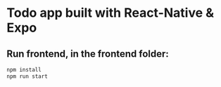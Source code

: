 # Todo app built with React-Native & Expo

## Run frontend, in the frontend folder:

```bash
npm install
npm run start
```
